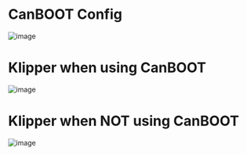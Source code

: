 # CanBOOT Config

![image](https://user-images.githubusercontent.com/124253477/221396510-8e5207d1-2a91-4a3d-81ef-ac672a6f8306.png)

# Klipper when using CanBOOT

![image](https://user-images.githubusercontent.com/124253477/221396540-52695957-90f7-4f01-9d7d-130a76a81ee8.png)

# Klipper when **NOT** using CanBOOT

![image](https://user-images.githubusercontent.com/124253477/221396552-1c495fc2-30be-4bdd-9ac3-430da804bf17.png)


